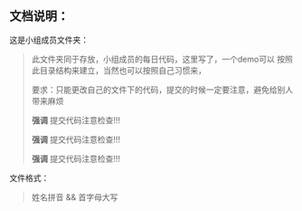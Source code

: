 ## 文档说明：
这是小组成员文件夹：
> 此文件夹同于存放，小组成员的每日代码，这里写了，一个demo可以
> 按照此目录结构来建立，当然也可以按照自己习惯来，
> 
> 要求：只能更改自己的文件下的代码，提交的时候一定要注意，避免给别人带来麻烦
> 
> **强调** 提交代码注意检查!!!
> 
> **强调** 提交代码注意检查!!!
>
> **强调** 提交代码注意检查!!!


文件格式：
> 姓名拼音 && 首字母大写
